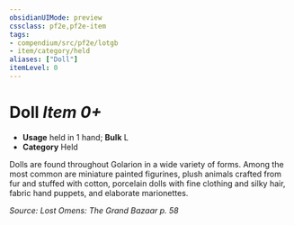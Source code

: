 ```yaml
---
obsidianUIMode: preview
cssclass: pf2e,pf2e-item
tags:
- compendium/src/pf2e/lotgb
- item/category/held
aliases: ["Doll"]
itemLevel: 0
---
```

# Doll *Item 0+*  

- **Usage** held in 1 hand; **Bulk** L
- **Category** Held

Dolls are found throughout Golarion in a wide variety of forms. Among the most common are miniature painted figurines, plush animals crafted from fur and stuffed with cotton, porcelain dolls with fine clothing and silky hair, fabric hand puppets, and elaborate marionettes.

*Source: Lost Omens: The Grand Bazaar p. 58*